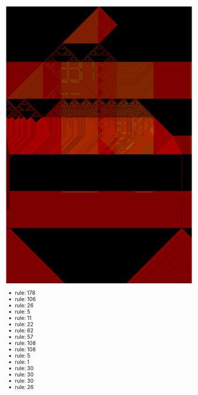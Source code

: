 ![photo](./output.png) 
 * rule: 178
* rule: 106
* rule: 26
* rule: 5
* rule: 11
* rule: 22
* rule: 62
* rule: 57
* rule: 108
* rule: 108
* rule: 5
* rule: 1
* rule: 30
* rule: 30
* rule: 30
* rule: 26

